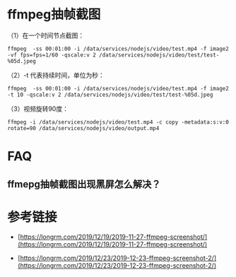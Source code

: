# ffmpeg抽帧截图

（1）在一个时间节点截图：
```
ffmpeg  -ss 00:01:00 -i /data/services/nodejs/video/test.mp4 -f image2  -vf fps=fps=1/60 -qscale:v 2 /data/services/nodejs/video/test/test-%05d.jpeg
```

（2）-t 代表持续时间，单位为秒：
```
ffmpeg  -ss 00:01:00 -i /data/services/nodejs/video/test.mp4 -f image2  -t 10 -qscale:v 2 /data/services/nodejs/video/test/test-%05d.jpeg
```

（3）视频旋转90度：
```
ffmpeg -i /data/services/nodejs/video/test.mp4 -c copy -metadata:s:v:0 rotate=90 /data/services/nodejs/video/output.mp4
```

# FAQ

## ffmepg抽帧截图出现黑屏怎么解决？

# 参考链接

- [https://longrm.com/2019/12/19/2019-11-27-ffmpeg-screenshot/](https://longrm.com/2019/12/19/2019-11-27-ffmpeg-screenshot/)

- [https://longrm.com/2019/12/23/2019-12-23-ffmpeg-screenshot-2/](https://longrm.com/2019/12/23/2019-12-23-ffmpeg-screenshot-2/)
